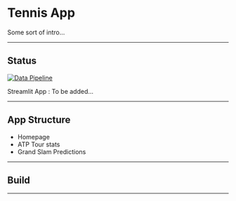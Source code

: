 # Tennis App

Some sort of intro...

---

## Status

[![Data Pipeline](https://github.com/iDataEngineer/TennisApp/actions/workflows/data_pipeline.yml/badge.svg)](https://github.com/iDataEngineer/TennisApp/actions/workflows/data_pipeline.yml)

Streamlit App : To be added...

---

## App Structure

- Homepage
- ATP Tour stats
- Grand Slam Predictions

---

## Build


---
